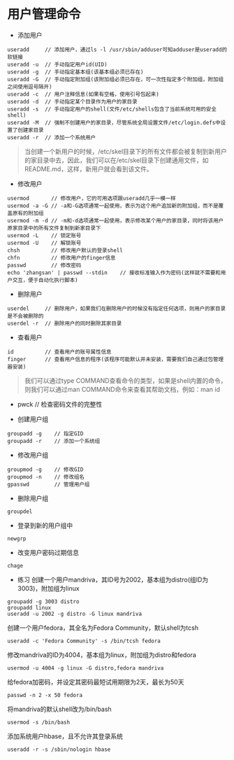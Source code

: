 # 用户管理命令
* 添加用户
<pre><code>useradd     // 添加用户，通过ls -l /usr/sbin/adduser可知adduser是useradd的软链接
useradd -u  // 手动指定用户id(UID)
useradd -g  // 手动指定基本组(该基本组必须已存在)
useradd -G  // 手动指定附加组(该附加组必须已存在，可一次性指定多个附加组，附加组之间使用逗号隔开)
useradd -c  // 用户注释信息(如果有空格，使用引号包起来)
useradd -d  // 手动指定某个目录作为用户的家目录
useradd -s  // 手动指定用户的shell(文件/etc/shells包含了当前系统可用的安全shell)
useradd -M  // 强制不创建用户的家目录，尽管系统全局设置文件/etc/login.defs中设置了创建家目录
useradd -r  // 添加一个系统用户
</code></pre>

> 当创建一个新用户的时候，/etc/skel目录下的所有文件都会被复制到新用户的家目录中去，因此，我们可以在/etc/skel目录下创建通用文件，如README.md，这样，新用户就会看到该文件。

* 修改用户
<pre><code>usermod       // 修改用户，它的可用选项跟useradd几乎一模一样
usermod -a -G // -a和-G选项通常一起使用，表示为这个用户追加新的附加组，而不是覆盖原有的附加组
usermod -m -d // -m和-d选项通常一起使用，表示修改某个用户的家目录，同时将该用户原家目录中的所有文件复制到新家目录下
usermod -L    // 锁定账号
usermod -U    // 解锁账号
chsh          // 修改用户默认的登录shell
chfn          // 修改用户的finger信息
passwd        // 修改密码
echo 'zhangsan' | passwd --stdin    // 接收标准输入作为密码(这样就不需要和用户交互，便于自动化执行脚本)
</code></pre>

* 删除用户
<pre><code>userdel     // 删除用户，如果我们在删除用户的时候没有指定任何选项，则用户的家目录是不会被删除的
userdel -r  // 删除用户的同时删除其家目录
</code></pre>

* 查看用户
<pre><code>id          // 查看用户的账号属性信息
finger      // 查看用户信息的程序(该程序可能默认并未安装，需要我们自己通过包管理器安装)
</code></pre>

> 我们可以通过type COMMAND查看命令的类型，如果是shell内置的命令，则我们可以通过man COMMAND命令来查看其帮助文档，例如：man id

* pwck  // 检查密码文件的完整性
 
* 创建用户组
<pre><code>groupadd -g    // 指定GID
groupadd -r    // 添加一个系统组
</code></pre>

* 修改用户组
<pre><code>groupmod -g    // 修改GID
groupmod -n    // 修改组名
gpasswd        // 管理用户组
</code></pre>

* 删除用户组
<pre><code>groupdel
</code></pre>

* 登录到新的用户组中
<pre><code>newgrp
</code></pre>

* 改变用户密码过期信息
<pre><code>chage
</code></pre>

* 练习
创建一个用户mandriva，其ID号为2002，基本组为distro(组ID为3003)，附加组为linux
<pre><code>groupadd -g 3003 distro
groupadd linux
useradd -u 2002 -g distro -G linux mandriva
</code></pre>
创建一个用户fedora，其全名为Fedora Community，默认shell为tcsh
<pre><code>useradd -c 'Fedora Community' -s /bin/tcsh fedora
</code></pre>
修改mandriva的ID为4004，基本组为linux，附加组为distro和fedora
<pre><code>usermod -u 4004 -g linux -G distro,fedora mandriva
</code></pre>
给fedora加密码，并设定其密码最短试用期限为2天，最长为50天
<pre><code>passwd -n 2 -x 50 fedora
</code></pre>
将mandriva的默认shell改为/bin/bash
<pre><code>usermod -s /bin/bash
</code></pre>
添加系统用户hbase，且不允许其登录系统
<pre><code>useradd -r -s /sbin/nologin hbase
</code></pre>

